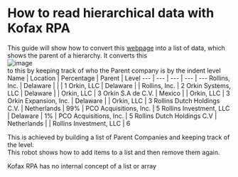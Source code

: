 # How to read hierarchical data with Kofax RPA
This guide will show how to convert this [webpage](https://www.sec.gov/Archives/edgar/data/84839/000117120021000076/i21062_ex21.htm) into a list of data, which shows the parent of a hierarchy.
It converts this  
![image](https://user-images.githubusercontent.com/47416964/118659356-87e50f00-b7ed-11eb-8443-065b74e192b7.png)  
to this by keeping track of who the Parent company is by the indent level  
Name | Location | Percentage | Parent | Level
--- | --- | --- | --- | ---
Rollins, Inc. | Delaware |  |  | 1
Orkin, LLC | Delaware |  | Rollins, Inc. | 2
Orkin Systems, LLC | Delaware |  | Orkin, LLC | 3
Orkin S.A de C.V. | Mexico |  | Orkin, LLC | 3
Orkin Expansion, Inc. | Delaware |  | Orkin, LLC | 3
Rollins Dutch Holdings C.V. | Netherlands | 99% | PCO Acquisitions, Inc. | 5
Rollins Investment, LLC | Delaware | 1% | PCO Acquisitions, Inc. | 5
Rollins Dutch Holdings C.V | Netherlands |  | Rollins Investment, LLC | 6

This is achieved by building a list of Parent Companies and keeping track of the level.  
This robot shows how to add items to a list and then remove them again.  

Kofax RPA has no internal concept of a list or array


